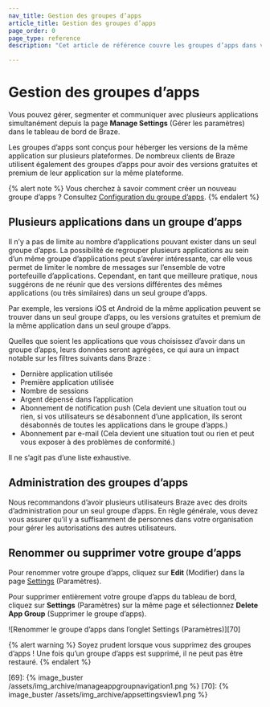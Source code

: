 ```yaml
---
nav_title: Gestion des groupes d’apps
article_title: Gestion des groupes d’apps
page_order: 0
page_type: reference
description: "Cet article de référence couvre les groupes d’apps dans votre tableau de bord de Braze. "

---
```


# Gestion des groupes d’apps

Vous pouvez gérer, segmenter et communiquer avec plusieurs applications simultanément depuis la page **Manage Settings** (Gérer les paramètres) dans le tableau de bord de Braze.

Les groupes d’apps sont conçus pour héberger les versions de la même application sur plusieurs plateformes. De nombreux clients de Braze utilisent également des groupes d’apps pour avoir des versions gratuites et premium de leur application sur la même plateforme.

{% alert note %}
Vous cherchez à savoir comment créer un nouveau groupe d’apps ? Consultez [Configuration du groupe d’apps]({{site.baseurl}}/developer_guide/platform_wide/app_group_configuration/).
{% endalert %}

## Plusieurs applications dans un groupe d’apps

Il n’y a pas de limite au nombre d’applications pouvant exister dans un seul groupe d’apps. La possibilité de regrouper plusieurs applications au sein d’un même groupe d’applications peut s’avérer intéressante, car elle vous permet de limiter le nombre de messages sur l’ensemble de votre portefeuille d’applications. Cependant, en tant que meilleure pratique, nous suggérons de ne réunir que des versions différentes des mêmes applications (ou très similaires) dans un seul groupe d’apps.

Par exemple, les versions iOS et Android de la même application peuvent se trouver dans un seul groupe d’apps, ou les versions gratuites et premium de la même application dans un seul groupe d’apps.

Quelles que soient les applications que vous choisissez d’avoir dans un groupe d’apps, leurs données seront agrégées, ce qui aura un impact notable sur les filtres suivants dans Braze :

- Dernière application utilisée
- Première application utilisée
- Nombre de sessions
- Argent dépensé dans l’application
- Abonnement de notification push (Cela devient une situation tout ou rien, si vos utilisateurs se désabonnent d’une application, ils seront désabonnés de toutes les applications dans le groupe d’apps.)
- Abonnement par e-mail (Cela devient une situation tout ou rien et peut vous exposer à des problèmes de conformité.)

Il ne s’agit pas d’une liste exhaustive.

## Administration des groupes d’apps

Nous recommandons d’avoir plusieurs utilisateurs Braze avec des droits d’administration pour un seul groupe d’apps. En règle générale, vous devez vous assurer qu’il y a suffisamment de personnes dans votre organisation pour gérer les autorisations des autres utilisateurs.

## Renommer ou supprimer votre groupe d’apps

Pour renommer votre groupe d’apps, cliquez sur <span style="font-size: 14px;margin-bottom: .5rem;height: 16px;width: 16px;" class="fas fa-pencil-alt" ></span>**Edit** (Modifier) dans la page [Settings][19] (Paramètres).

Pour supprimer entièrement votre groupe d’apps du tableau de bord, cliquez sur <span style="font-size: 14px;margin-bottom: .5rem;height: 16px;width: 16px;" class="fas fa-cog" ></span>**Settings** (Paramètres) sur la même page et sélectionnez **Delete App Group** (Supprimer le groupe d’apps).

![Renommer le groupe d’apps dans l’onglet Settings (Paramètres)][70]

{% alert warning %}
Soyez prudent lorsque vous supprimez des groupes d’apps ! Une fois qu’un groupe d’apps est supprimé, il ne peut pas être restauré.
{% endalert %}

[19]: https://dashboard-01.braze.com/app_settings/app_settings/ "App Settings Page"
[69]: {% image_buster /assets/img_archive/manageappgroupnavigation1.png %}
[70]: {% image_buster /assets/img_archive/appsettingsview1.png %}
